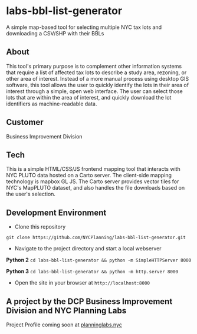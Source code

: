 # labs-bbl-list-generator
A simple map-based tool for selecting multiple NYC tax lots and downloading a CSV/SHP with their BBLs

## About
This tool's primary purpose is to complement other information systems that require a list of affected tax lots to describe a study area, rezoning, or other area of interest.  Instead of a more manual process using desktop GIS software, this tool allows the user to quickly identify the lots in their area of interest through a simple, open web interface.  The user can select those lots that are within the area of interest, and quickly download the lot identifiers as machine-readable data.  

## Customer
Business Improvement Division

## Tech
This is a simple HTML/CSS/JS frontend mapping tool that interacts with NYC PLUTO data hosted on a Carto server.  The client-side mapping technology is mapbox GL JS.  The Carto server provides vector tiles for NYC's MapPLUTO dataset, and also handles the file downloads based on the user's selection.  

## Development Environment
- Clone this repository

`git clone https://github.com/NYCPlanning/labs-bbl-list-generator.git`

- Navigate to the project directory and start a local webserver

**Python 2**
`cd labs-bbl-list-generator && python -m SimpleHTTPServer 8000`

**Python 3**
`cd labs-bbl-list-generator && python -m http.server 8000`

- Open the site in your browser at `http://localhost:8000`

## A project by the DCP Business Improvement Division and NYC Planning Labs
Project Profile coming soon at [planninglabs.nyc](https://planninglabs.nyc)
